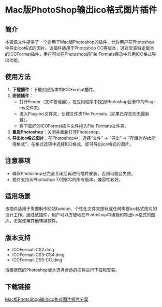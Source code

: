 # Mac版PhotoShop输出ico格式图片插件

## 简介

本资源文件提供了一个适用于Mac版Photoshop的插件，允许用户在Photoshop中导出ico格式的图片。该插件适用于Photoshop CC等版本，通过安装特定版本的ICOFormat插件，用户可以在Photoshop的File Formats目录中启用ICO格式导出功能。

## 使用方法

1. **下载插件**：下载对应版本的ICOFormat插件。
2. **安装插件**：
   - 打开Finder（文件管理器），在应用程序中找到Photoshop目录中的Plug-ins文件夹。
   - 进入Plug-ins文件夹，创建文件夹File Formats（如果已存在则无需新建）。
   - 将下载好的ICOFormat插件文件拖入File Formats文件夹。
3. **重启Photoshop**：关闭并重新打开Photoshop。
4. **导出ico格式图片**：在Photoshop中，选择“文件” -> “导出” -> “存储为Web所用格式”，在格式选项中选择ICO格式，即可导出ico格式的图片。

## 注意事项

- 确保Photoshop已完全关闭后再进行插件安装，否则可能会失败。
- 插件支持从Photoshop 7.0到CC的所有版本，兼容性较好。

## 适用场景

该插件适用于需要制作网站favicon、个性化文件夹图标或任何需要ico格式图片的设计工作。通过该插件，用户可以方便地在Photoshop中编辑和导出ico格式的图片，无需使用其他转换软件。

## 版本支持

- ICOFormat-CS2.dmg
- ICOFormat-CS3-CS4.dmg
- ICOFormat-CS5-CC.dmg

请根据您的Photoshop版本选择合适的插件进行下载和安装。

## 下载链接

[Mac版PhotoShop输出ico格式图片插件分享](https://pan.quark.cn/s/daf670bab469)